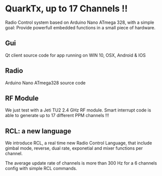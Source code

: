 # QuarkTx, up to 17 Channels !!
Radio Control system based on Arduino Nano ATmega 328, with a simple goal: Provide powerfull embedded functions in a small piece of hardware. 

## Gui
Qt client source code for app running on WIN 10, OSX, Android & IOS

## Radio
Arduino Nano ATmega328 source code

## RF Module
We just test with a Jeti TU2 2.4 GHz RF module. Smart interrupt code is able to generate up to 17 different PPM channels !!!

## RCL: a new language
We introduce RCL, a real time new Radio Control Language, that include gimbal mode, reverse, dual rate, exponetial and mixer functions per channel.

The average update rate of channels is more than 300 Hz for a 6 channels config with simple RCL commands.
